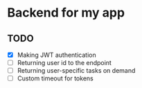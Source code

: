 # Backend for my app 

## TODO 
- [x] Making JWT authentication 
- [ ] Returning user id to the endpoint 
- [ ] Returning user-specific tasks on demand 
- [ ] Custom timeout for tokens